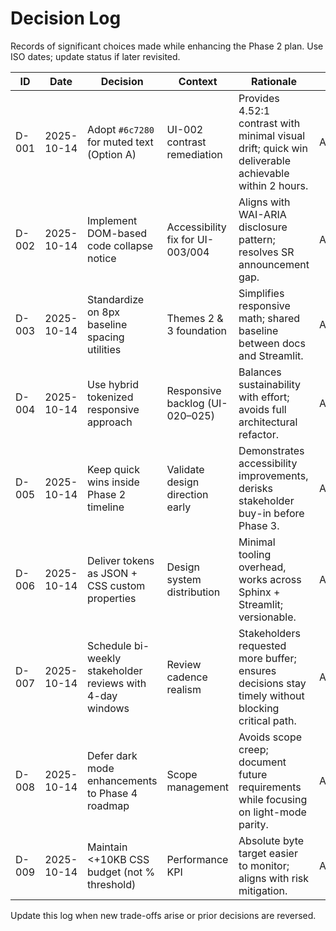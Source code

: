 # Decision Log

Records of significant choices made while enhancing the Phase 2 plan. Use ISO dates; update status if later revisited.

| ID | Date | Decision | Context | Rationale | Status | References |
|----|------|----------|---------|-----------|--------|------------|
| D-001 | 2025-10-14 | Adopt `#6c7280` for muted text (Option A) | UI-002 contrast remediation | Provides 4.52:1 contrast with minimal visual drift; quick win deliverable achievable within 2 hours. | Approved | PHASE2_PLAN_ENHANCED.md §Theme 1, ALTERNATIVE_APPROACHES.md §1 |
| D-002 | 2025-10-14 | Implement DOM-based code collapse notice | Accessibility fix for UI-003/004 | Aligns with WAI-ARIA disclosure pattern; resolves SR announcement gap. | Approved | PHASE2_PLAN_ENHANCED.md §Theme 1, ALTERNATIVE_APPROACHES.md §3 |
| D-003 | 2025-10-14 | Standardize on 8px baseline spacing utilities | Themes 2 & 3 foundation | Simplifies responsive math; shared baseline between docs and Streamlit. | Approved | PHASE2_PLAN_ENHANCED.md §Theme 2, IMPLEMENTATION_SEQUENCING_OPTIMIZED.md |
| D-004 | 2025-10-14 | Use hybrid tokenized responsive approach | Responsive backlog (UI-020–025) | Balances sustainability with effort; avoids full architectural refactor. | Approved | ALTERNATIVE_APPROACHES.md §2 |
| D-005 | 2025-10-14 | Keep quick wins inside Phase 2 timeline | Validate design direction early | Demonstrates accessibility improvements, derisks stakeholder buy-in before Phase 3. | Approved | PHASE2_PLAN_ENHANCED.md §Quick Wins |
| D-006 | 2025-10-14 | Deliver tokens as JSON + CSS custom properties | Design system distribution | Minimal tooling overhead, works across Sphinx + Streamlit; versionable. | Approved | ALTERNATIVE_APPROACHES.md §5 |
| D-007 | 2025-10-14 | Schedule bi-weekly stakeholder reviews with 4-day windows | Review cadence realism | Stakeholders requested more buffer; ensures decisions stay timely without blocking critical path. | Approved | PHASE2_PLAN_ENHANCED.md §Stakeholder Plan |
| D-008 | 2025-10-14 | Defer dark mode enhancements to Phase 4 roadmap | Scope management | Avoids scope creep; document future requirements while focusing on light-mode parity. | Approved | PHASE2_PLAN_ENHANCED.md §Future Considerations |
| D-009 | 2025-10-14 | Maintain <+10KB CSS budget (not % threshold) | Performance KPI | Absolute byte target easier to monitor; aligns with risk mitigation. | Approved | PHASE2_PLAN_ENHANCED.md §Success Metrics |

Update this log when new trade-offs arise or prior decisions are reversed.


